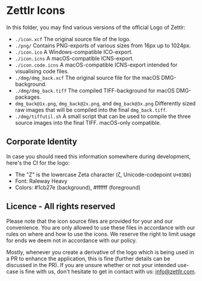 # Zettlr Icons

In this folder, you may find various versions of the official Logo of Zettlr:

- `./icon.xcf` The original source file of the logo.
- `./png/` Contains PNG-exports of various sizes from 16px up to 1024px.
- `./icon.ico` A Windows-compatible ICO-export.
- `./icon.icns` A macOS-compatible ICNS-export.
- `./icon.code.icns` A macOS-compatible ICNS-export intended for visualising code files.
- `./dmg/dmg_back.xcf` The original source file for the macOS DMG-background.
- `./dmg/dmg_back.tiff` The compiled TIFF-background for macOS DMG-packages.
- `dmg_back@1x.png`, `dmg_back@2x.png`, and `dmg_back@3x.png` Differently sized raw images that will be compiled into the final `dmg_back.tiff`.
- `./dmg/tiffutil.sh` A small script that can be used to compile the three source images into the final TIFF. macOS-only compatible.

## Corporate Identity

In case you should need this information somewhere during development, here's the CI for the logo:

- The "Z" is the lowercase Zeta character (ζ, Unicode-codepoint `U+03B6`)
- Font: Raleway Heavy
- Colors: #1cb27e (background), #ffffff (foreground)

## Licence - All rights reserved

Please note that the icon source files are provided for your and our convenience. You are only allowed to use these files in accordance with our rules on where and how to use the icons. We reserve the right to limit usage for ends we deem not in accordance with our policy.

Mostly, whenever you create a derivative of the logo which is being used in a PR to enhance the application, this is fine (further details can be discussed in the PR). If you are unsure whether or not your intended use-case is fine with us, don't hesitate to get in contact with us: info@zettlr.com.
